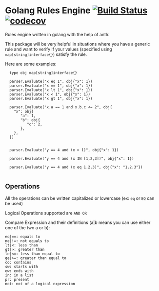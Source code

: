 # Golang Rules Engine  [![Build Status][ci-img]][ci] [![codecov](https://codecov.io/gh/nikunjy/rules/branch/master/graph/badge.svg)](https://codecov.io/gh/nikunjy/rules)
Rules engine written in golang with the help of antlr.

This package will be very helpful in situations where you have a generic rule and want to verify if your values (specified using `map[string]interface{}`) satisfy the rule. 


Here are some examples:

```
  type obj map[string]interface{}
  
  parser.Evaluate("x eq 1", obj{"x": 1})
  parser.Evaluate("x == 1", obj{"x": 1})
  parser.Evaluate("x lt 1", obj{"x": 1})
  parser.Evaluate("x < 1", obj{"x": 1})
  parser.Evaluate("x gt 1", obj{"x": 1})
  
  parser.Evaluate("x.a == 1 and x.b.c <= 2", obj{
    "x": obj{
       "a": 1,
       "b": obj{
          "c": 2,
       },
    },
  })
  

  parser.Evaluate("y == 4 and (x > 1)", obj{"x": 1})

  parser.Evaluate("y == 4 and (x IN [1,2,3])", obj{"x": 1})

  parser.Evaluate("y == 4 and (x eq 1.2.3)", obj{"x": "1.2.3"})
  
```

## Operations
All the operations can be written capitalized or lowercase (ex: `eq` or `EQ` can be used)

Logical Operations supported are `AND OR`

Compare Expression and their definitions (a|b means you can use either one of the two a or b):
```
eq|==: equals to 
ne|!=: not equals to
lt|<: less than 
gt|>: greater than
le|<=: less than equal to
ge|>=: greater than equal to 
co: contains 
sw: starts with 
ew: ends with
in: in a list
pr: present
not: not of a logical expression
```

[ci-img]: https://api.travis-ci.org/nikunjy/rules.svg?branch=master
[ci]: https://travis-ci.org/nikunjy/rules
